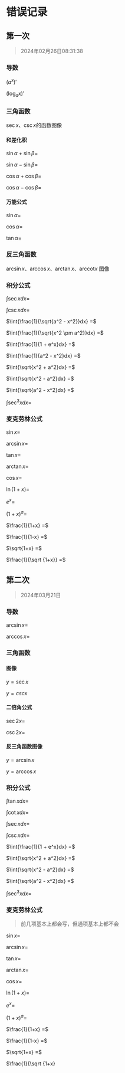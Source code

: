 # 错误记录

## 第一次

> 2024年02月26日08:31:38

### 导数

$({a^x}){'}$

${(\log_{a}{x})}{'}$

### 三角函数

$\sec {x}、\csc{x}$的函数图像

#### 和差化积

$\sin\alpha + \sin\beta =$

$\sin\alpha - \sin\beta =$

$\cos\alpha + \cos\beta =$

$\cos\alpha - \cos\beta =$

#### 万能公式

$\sin\alpha =$

$\cos\alpha =$

$\tan\alpha =$

### 反三角函数

$\arcsin{x}、\arccos{x}、\arctan{x}、{\mathrm{arccot} {x}}$  图像

### 积分公式

$\int{\sec{x}dx} =$

$\int{\csc{x}dx} =$

$\int{\frac{1}{\sqrt{a^2 - x^2}}dx} =$

$\int{\frac{1}{\sqrt{x^2 \pm a^2}}dx} =$

$\int{\frac{1}{1 + e^x}dx} =$

$\int{\frac{1}{a^2 - x^2}dx} =$

$\int{\sqrt{x^2 + a^2}dx} =$

$\int{\sqrt{x^2 - a^2}dx} =$

$\int{\sqrt{a^2 - x^2}dx} =$

$\int{\sec^3{x}dx} =$

### 麦克劳林公式

$\sin {x} =$

$\arcsin x =$

$\tan x =$

$\arctan x =$

$\cos x =$

$\ln(1+x) =$

$e^x =$

$(1+x)^a =$

$\frac{1}{1+x} =$

$\frac{1}{1-x} =$

$\sqrt{1+x} =$

$\frac{1}{\sqrt {1+x}} =$



## 第二次

> 2024年03月21日

### 导数

$\arcsin{x}=$

$\arccos{x}=$

### 三角函数

#### 图像

$y=\sec{x}$

$y=csc{x}$

#### 二倍角公式

$\sec{2 x}=$

$\csc{2 x}=$

#### 反三角函数图像

$y=\arcsin{x}$

$y=\arccos{x}$ 

### 积分公式

$\int\tan{x}d{x}=$

$\int\cot{x}d{x}=$

$\int{\sec{x}dx} =$

$\int{\csc{x}dx} =$

$\int{\frac{1}{1 + e^x}dx} =$

$\int{\sqrt{x^2 + a^2}dx} =$

$\int{\sqrt{x^2 - a^2}dx} =$

$\int{\sqrt{a^2 - x^2}dx} =$

$\int{\sec^3{x}dx} =$

### 麦克劳林公式

> 前几项基本上都会写，但通项基本上都不会

$\sin {x} =$

$\arcsin x =$

$\tan x =$

$\arctan x =$

$\cos x =$

$\ln(1+x) =$

$e^x =$

$(1+x)^a =$

$\frac{1}{1+x} =$

$\frac{1}{1-x} =$

$\sqrt{1+x} =$

$\frac{1}{\sqrt {1+x}
